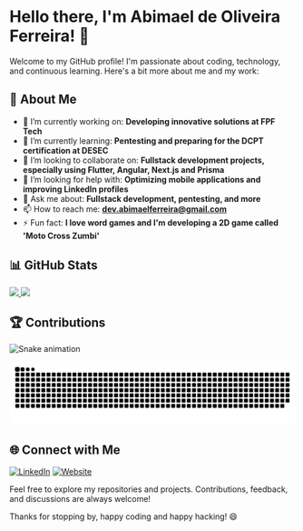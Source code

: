 # Hello there, I'm Abimael de Oliveira Ferreira! 👋

Welcome to my GitHub profile! I'm passionate about coding, technology, and continuous learning. Here's a bit more about me and my work:

## 🚀 About Me
- 🔭 I’m currently working on: **Developing innovative solutions at FPF Tech**
- 🌱 I’m currently learning: **Pentesting and preparing for the DCPT certification at DESEC**
- 👯 I’m looking to collaborate on: **Fullstack development projects, especially using Flutter, Angular, Next.js and Prisma**
- 🤔 I’m looking for help with: **Optimizing mobile applications and improving LinkedIn profiles**
- 💬 Ask me about: **Fullstack development, pentesting, and more**
- 📫 How to reach me: **dev.abimaelferreira@gmail.com**
- ⚡ Fun fact: **I love word games and I'm developing a 2D game called 'Moto Cross Zumbi'**

## 📊 GitHub Stats

<div>
  <a href="https://github.com/thebinario">
    <img loading="lazy" height="180em" src="https://github-readme-stats.vercel.app/api/top-langs/?username=thebinario&layout=compact&langs_count=7&theme=dracula"/>
    <img loading="lazy" height="180em" src="https://github-readme-stats.vercel.app/api?username=thebinario&show_icons=true&theme=dracula&include_all_commits=true&count_private=true"/>
  </a>
</div>

## 🏆 Contributions

![Snake animation](https://github.com/thebinario/thebinario/blob/output/github-contribution-grid-snake.svg)

![Animation commits](https://raw.githubusercontent.com/Platane/snk/output/github-contribution-grid-snake.svg)

## 🌐 Connect with Me

[![LinkedIn](https://img.shields.io/badge/LinkedIn-blue?style=for-the-badge&logo=linkedin)]([https://www.linkedin.com/in/abimael-oliveira-ferreira](https://br.linkedin.com/in/abimael-de-oliveira-ferreira-b870121a7))
[![Website](https://img.shields.io/badge/Website-blue?style=for-the-badge&logo=google-chrome)](https://abimaelferreira.vercel.app/whoami)

Feel free to explore my repositories and projects. Contributions, feedback, and discussions are always welcome!

Thanks for stopping by, happy coding and happy hacking! 😄

